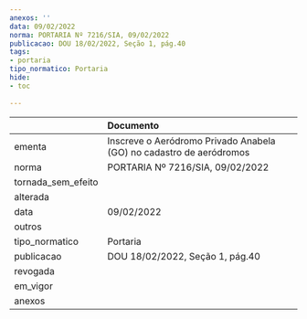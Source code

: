```yaml
---
anexos: ''
data: 09/02/2022
norma: PORTARIA Nº 7216/SIA, 09/02/2022
publicacao: DOU 18/02/2022, Seção 1, pág.40
tags:
- portaria
tipo_normatico: Portaria
hide: 
- toc 
 
---
```


|                    | Documento                                                           |
|:-------------------|:--------------------------------------------------------------------|
| ementa             | Inscreve o Aeródromo Privado Anabela (GO) no cadastro de aeródromos |
| norma              | PORTARIA Nº 7216/SIA, 09/02/2022                                    |
| tornada_sem_efeito |                                                                     |
| alterada           |                                                                     |
| data               | 09/02/2022                                                          |
| outros             |                                                                     |
| tipo_normatico     | Portaria                                                            |
| publicacao         | DOU 18/02/2022, Seção 1, pág.40                                     |
| revogada           |                                                                     |
| em_vigor           |                                                                     |
| anexos             |                                                                     |